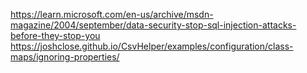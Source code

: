 https://learn.microsoft.com/en-us/archive/msdn-magazine/2004/september/data-security-stop-sql-injection-attacks-before-they-stop-you
https://joshclose.github.io/CsvHelper/examples/configuration/class-maps/ignoring-properties/